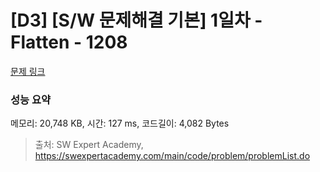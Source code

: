 # [D3] [S/W 문제해결 기본] 1일차 - Flatten - 1208 

[문제 링크](https://swexpertacademy.com/main/code/problem/problemDetail.do?contestProbId=AV139KOaABgCFAYh) 

### 성능 요약

메모리: 20,748 KB, 시간: 127 ms, 코드길이: 4,082 Bytes



> 출처: SW Expert Academy, https://swexpertacademy.com/main/code/problem/problemList.do